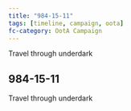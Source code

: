 ```yaml
---
title: "984-15-11"
tags: [timeline, campaign, oota]
fc-category: OotA Campaign
---
```

<span class='ob-timelines'
	data-date='984-15-11-00'
	data-title='Campaign: NAGA Adventures'
	data-class='orange'> Travel through underdark </span>
## 984-15-11
Travel through underdark
